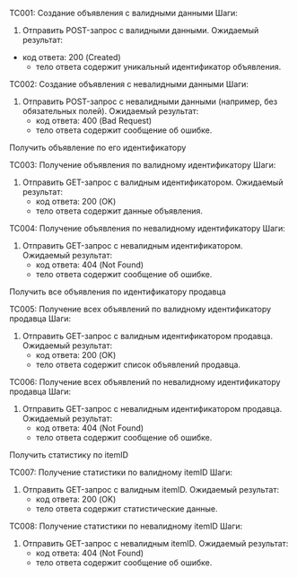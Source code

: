 
TC001: Создание объявления с валидными данными
Шаги:
1. Отправить POST-запрос с валидными данными.
Ожидаемый результат:
* код ответа: 200 (Created)
    - тело ответа содержит уникальный идентификатор объявления.

TC002: Создание объявления с невалидными данными
Шаги:
1. Отправить POST-запрос с невалидными данными (например, без обязательных полей).
Ожидаемый результат:
    - код ответа: 400 (Bad Request)
    - тело ответа содержит сообщение об ошибке.


Получить объявление по его идентификатору

TC003: Получение объявления по валидному идентификатору
Шаги:
1. Отправить GET-запрос с валидным идентификатором.
Ожидаемый результат:
    - код ответа: 200 (OK)
    - тело ответа содержит данные объявления.

TC004: Получение объявления по невалидному идентификатору
Шаги:
1. Отправить GET-запрос с невалидным идентификатором.
Ожидаемый результат:
    - код ответа: 404 (Not Found)
    - тело ответа содержит сообщение об ошибке.

Получить все объявления по идентификатору продавца

TC005: Получение всех объявлений по валидному идентификатору продавца
Шаги:
1. Отправить GET-запрос с валидным идентификатором продавца.
Ожидаемый результат:
    - код ответа: 200 (OK)
    - тело ответа содержит список объявлений продавца.

TC006: Получение всех объявлений по невалидному идентификатору продавца
Шаги:
1. Отправить GET-запрос с невалидным идентификатором продавца.
Ожидаемый результат:
    - код ответа: 404 (Not Found)
    - тело ответа содержит сообщение об ошибке.

Получить статистику по itemID

TC007: Получение статистики по валидному itemID
Шаги:
1. Отправить GET-запрос с валидным itemID.
Ожидаемый результат:
    - код ответа: 200 (OK)
    - тело ответа содержит статистические данные.

TC008: Получение статистики по невалидному itemID
Шаги:
1. Отправить GET-запрос с невалидным itemID.
Ожидаемый результат:
    - код ответа: 404 (Not Found)
    - тело ответа содержит сообщение об ошибке.
